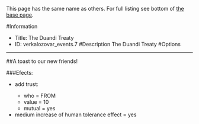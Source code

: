 This page has the same name as others. For full listing see bottom of [the base page](the_duandi_treaty.md).

#Information
 - Title: The Duandi Treaty
 - ID: verkalozovar_events.7
#Description
The Duandi Treaty
#Options

___
##A toast to our new friends!

###Efects:<ul><li>add trust:</li><ul><li>who = FROM</li><li>value = 10</li><li>mutual = yes</li></ul><li>medium increase of human tolerance effect = yes</li></ul>
